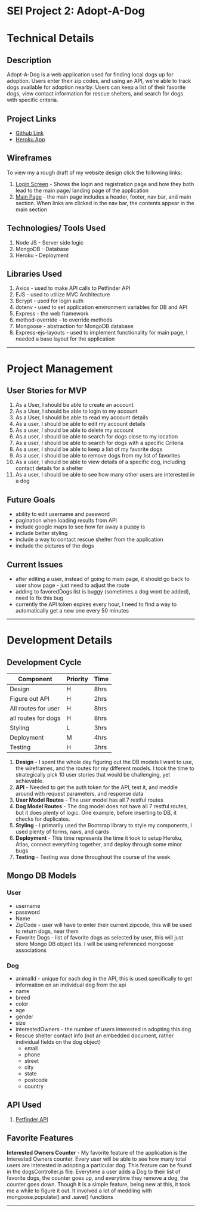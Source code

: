 # SEI Project 2: Adopt-A-Dog

# Technical Details
## Description
Adopt-A-Dog is a web application used for finding local dogs up for adoption. Users enter their zip codes, and using an API, we're able to track dogs available for adoption nearby. Users can keep a list of their favorite dogs, view contact information for rescue shelters, and search for dogs with specific criteria.

## Project Links
- [Github Link](https://github.com/angelinejacob/sei-project-2)
- [Heroku App](https://angeline-project2.herokuapp.com/)

## Wireframes

To view my a rough draft of my website design click the following links:
1. [Login Screen](https://github.com/angelinejacob/sei-project-2/blob/main/SEI-Project2-Wireframe%20-%20Login%20Screen.pdf) - Shows the login and registration page and how they both lead to the main page/ landing page of the application
2. [Main Page](https://github.com/angelinejacob/sei-project-2/blob/main/SEI-Project2-MainScreen.pdf) - the main page includes a header, footer, nav bar, and main section. When links are clicked in the nav bar, the contents appear in the main section

## Technologies/ Tools Used
1. Node JS - Server side logic
2. MongoDB - Database
3. Heroku - Deployment

## Libraries Used
1. Axios - used to make API calls to Petfinder API
2. EJS - used to utilize MVC Architecture
3. Bcrypt - used for login auth
4. dotenv - used to set application environment variables for DB and API
5. Express - the web framework
6. method-override - to override methods
7. Mongoose - abstraction for MongoDB database
8. Express-ejs-layouts - used to implement functionality for main page, I needed a base layout for the application

---
# Project Management
## User Stories for MVP
1. As a User, I should be able to create an account
2. As a User, I should be able to login to my account
3. As a User, I should be able to read my account details
4. As a user, I should be able to edit my account details
5. As a user, I should be able to delete my account
6. As a user, I should be able to search for dogs close to my location
7. As a user, I should be able to search for dogs with a specific Criteria
8. As a user, I should be able to keep a list of my favorite dogs
9. As a user, I should be able to remove dogs from my list of favorites
10. As a user, I should be able to view details of a specific dog, including contact details for a shelter
11. As a user, I should be able to see how many other users are interested in a dog

## Future Goals
- ability to edit username and password
- pagination when loading results from API
- include google maps to see how far away a puppy is
- include better styling
- include a way to contact rescue shelter from the application
- include the pictures of the dogs

## Current Issues
- after editing a user, instead of going to main page, it should go back to user show page - just need to adjust the route
- adding to favoredDogs list is buggy (sometimes a dog wont be added), need to fix this bug
- currently the API token expires every hour, I need to find a way to automatically get a new one every 50 minutes
---
# Development Details
## Development Cycle

| Component           | Priority | Time |
|---------------------|----------|------|
| Design              | H        | 8hrs |
| Figure out API      | H        | 2hrs |
| All routes for user | H        | 8hrs |
| all routes for dogs | H        | 8hrs |
| Styling             | L        | 3hrs |
| Deployment          | M        | 4hrs |
| Testing             | H        | 3hrs |  


1. **Design** -  I spent the whole day figuring out the DB models I want to use, the wireframes, and the routes for my different models. I took the time to strategically pick 10 user stories that would be challenging, yet achievable.
2. **API** - Needed to get the auth token for the API, test it, and meddle around with request parameters, and response data
3. **User Model Routes** - The user model has all 7 restful routes
4. **Dog Model Routes** - The dog model does not have all 7 restful routes, but it does plenty of logic. One example, before inserting to DB, it checks for duplicates.
5. **Styling** - I primarily used the Bootsrap library to style my components, I used plenty of forms, navs, and cards
6. **Deployment** - This time represents the time it took to setup Heroku, Atlas, connect everything together, and deploy through some minor bugs
7. **Testing** - Testing was done throughout the course of the week

## Mongo DB Models
### User
- username
- password
- Name
- ZipCode - user will have to enter their current zipcode, this will be used to return dogs, near them
- Favorite Dogs - list of favorite dogs as selected by user, this will just store Mongo DB object Ids. I will be using referenced mongoose associations
### Dog
- animalId - unique for each dog in the API, this is used specifically to get information on an individual dog from the api
- name
- breed
- color
- age
- gender
- size
- interestedOwners - the number of users interested in adopting this dog
- Rescue shelter contact info (not an embedded document, rather individual fields on the dog object)
    - email
    - phone
    - street
    - city
    - state
    - postcode
    - country

## API Used
1. [Petfinder API](https://www.petfinder.com/developers/)

## Favorite Features
**Interested Owners Counter** - My favorite feature of the application is the Interested Owners counter. Every user will be able to see how many total users are interested in adopting a particular dog. This feature can be found in the dogsController.js file. Everytime a user adds a Dog to their list of favorite dogs, the counter goes up, and everytime they remove a dog, the counter goes down. Though it is a simple feature, being new at this, it took me a while to figure it out. It involved a lot of meddling with mongoose.populate() and .save() functions

---

